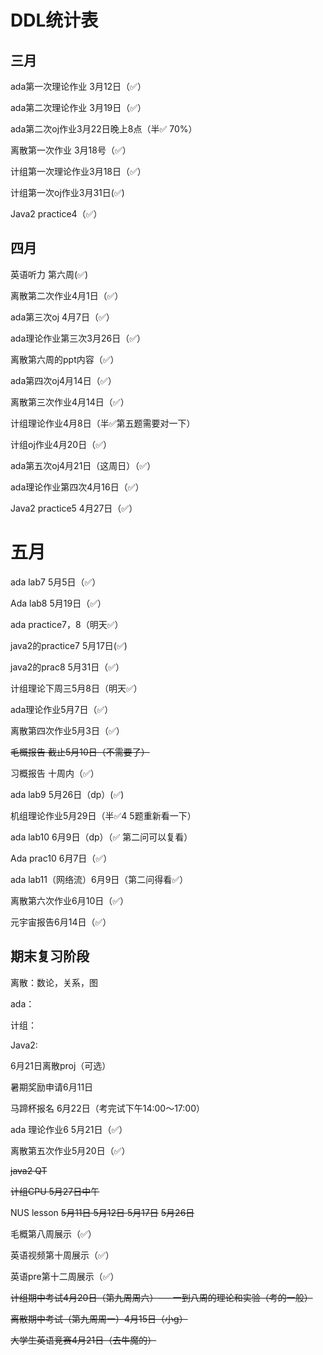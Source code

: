 # DDL统计表

## 三月

ada第一次理论作业 3月12日（✅）

ada第二次理论作业 3月19日（✅）

ada第二次oj作业3月22日晚上8点（半✅ 70%）

离散第一次作业 3月18号（✅）

计组第一次理论作业3月18日（✅）

计组第一次oj作业3月31日(✅)

Java2 practice4（✅）



## 四月

英语听力 第六周(✅)

离散第二次作业4月1日（✅）

ada第三次oj 4月7日（✅）

ada理论作业第三次3月26日（✅）



离散第六周的ppt内容（✅）

ada第四次oj4月14日（✅）

离散第三次作业4月14日（✅）

计组理论作业4月8日（半✅第五题需要对一下）

计组oj作业4月20日（✅）

ada第五次oj4月21日（这周日）（✅）

ada理论作业第四次4月16日（✅）

Java2 practice5 4月27日（✅）

# 五月

ada lab7 5月5日（✅）

Ada lab8 5月19日（✅）

ada practice7，8（明天✅）

java2的practice7 5月17日(✅)

java2的prac8 5月31日（✅）

计组理论下周三5月8日（明天✅）

ada理论作业5月7日（✅）

离散第四次作业5月3日（✅）

~~毛概报告 截止5月10日（不需要了）~~

习概报告 十周内（✅）

ada lab9 5月26日（dp）(✅)

机组理论作业5月29日（半✅4 5题重新看一下）



ada lab10 6月9日（dp）（✅ 第二问可以复看）

Ada prac10 6月7日（✅）

ada lab11（网络流）6月9日（第二问得看✅）

离散第六次作业6月10日（✅）

元宇宙报告6月14日（✅）

## 期末复习阶段

离散：数论，关系，图

ada：

计组：

Java2:





6月21日离散proj（可选）

暑期奖励申请6月11日

马蹄杯报名 6月22日（考完试下午14:00～17:00）

ada 理论作业6 5月21日（✅）

离散第五次作业5月20日（✅）



~~java2 QT~~

~~计组CPU 5月27日中午~~

NUS lesson ~~5月11日 5月12日 5月17日~~ ~~5月26日~~

毛概第八周展示（✅）

英语视频第十周展示（✅）

英语pre第十二周展示（✅）

~~计组期中考试4月20日（第九周周六）---  一到八周的理论和实验（考的一般）~~

~~离散期中考试（第九周周一）4月15日（小g）~~

~~大学生英语竞赛4月21日（去牛魔的）~~
